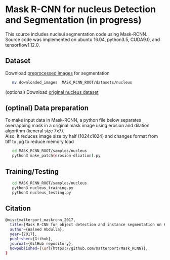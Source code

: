 # Mask R-CNN for nucleus Detection and Segmentation (in progress)

This source includes nucleui segmentation code using Mask-RCNN.   
Source code was implemented on ubuntu 16.04, python3.5, CUDA9.0, and tensorflow1.12.0.



## Dataset

Download [preprocessed images](https://drive.google.com/file/d/1uF_hxZJZTh8eWSwYuCP8gMGQw3ZxYEwD/view?usp=sharing) for segmentation   
```bash
   mv downloaded_images  MASK_RCNN_ROOT/datasets/nucleus
```

(optional) Download [original nucleus dataset](http://andrewjanowczyk.com/wp-static/nuclei.tgz)


## (optinal) Data preparation
To make input data in Mask-RCNN, a python file below separates overrapping mask in a original mask image using erosion and dilation algorithm (keneral size 7x7).   
Also, it reduces image size by half (1024x1024) and changes format from tiff to jpg to reduce memory load
```bash
   cd MASK_RCNN_ROOT/samples/nucleus
   python3 make_patch(erosion-dliation).py
```

## Training/Testing  
```bash
   cd MASK_RCNN_ROOT/samples/nucleus
   python3 nucleus_training.py
   python3 nucleus_testing.py
```

## Citation

```bash
@misc{matterport_maskrcnn_2017,
  title={Mask R-CNN for object detection and instance segmentation on Keras and TensorFlow},
  author={Waleed Abdulla},
  year={2017},
  publisher={Github},
  journal={GitHub repository},
  howpublished={\url{https://github.com/matterport/Mask_RCNN}},
}

```
